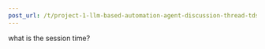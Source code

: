 ```yaml
---
post_url: /t/project-1-llm-based-automation-agent-discussion-thread-tds-jan-2025/164277/118
---
```

what is the session time?